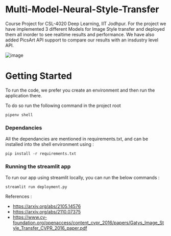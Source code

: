 # Multi-Model-Neural-Style-Transfer
Course Project for CSL-4020 Deep Learning, IIT Jodhpur. For the project we have implemented 3 different Models for Image Style transfer and deployed them all inorder to see realtime results and performance. We have also added PicsArt API support to compare our results with an insdustry level API.

![image](https://github.com/Soumik-Roy/Multi-Model-Style-Transfer/assets/77190361/cd0e12e5-7e1a-4f6e-b527-388fefe5f034)


# Getting Started
To run the code, we prefer you create an environment and then run the application there.

To do so run the following command in the project root 
```
pipenv shell
```

### Dependancies
All the dependancies are mentioned in requirements.txt, and can be installed into the shell environment using : 
```
pip install -r requirements.txt
```

### Running the streamlit app
To run our app using streamlit locally, you can run the below commands : 
```
streamlit run deployment.py
```

References : 
- https://arxiv.org/abs/2105.14576
- https://arxiv.org/abs/2110.07375
- https://www.cv-foundation.org/openaccess/content_cvpr_2016/papers/Gatys_Image_Style_Transfer_CVPR_2016_paper.pdf
